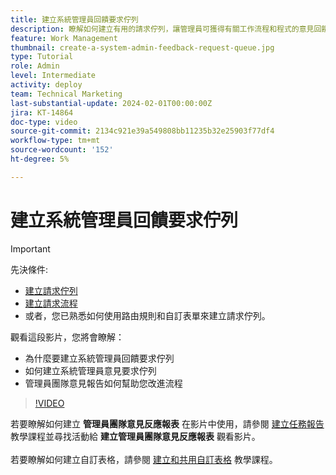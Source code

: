 ```yaml
---
title: 建立系統管理員回饋要求佇列
description: 瞭解如何建立有用的請求佇列，讓管理員可獲得有關工作流程和程式的意見回饋。
feature: Work Management
thumbnail: create-a-system-admin-feedback-request-queue.jpg
type: Tutorial
role: Admin
level: Intermediate
activity: deploy
team: Technical Marketing
last-substantial-update: 2024-02-01T00:00:00Z
jira: KT-14864
doc-type: video
source-git-commit: 2134c921e39a549808bb11235b32e25903f77df4
workflow-type: tm+mt
source-wordcount: '152'
ht-degree: 5%

---
```


# 建立系統管理員回饋要求佇列

>[!IMPORTANT]
>
>先決條件:
>
>* [建立請求佇列](https://experienceleague.adobe.com/docs/workfront-learn/tutorials-workfront/manage-work/request-queues/create-a-request-queue.html)
>* [建立請求流程](https://experienceleague.adobe.com/docs/workfront-learn/tutorials-workfront/manage-work/request-queues/create-a-request-flow.html)
>* 或者，您已熟悉如何使用路由規則和自訂表單來建立請求佇列。

觀看這段影片，您將會瞭解：

* 為什麼要建立系統管理員回饋要求佇列
* 如何建立系統管理員意見要求佇列
* 管理員團隊意見報告如何幫助您改進流程

>[!VIDEO](https://video.tv.adobe.com/v/3427124/?quality=12&learn=on)

若要瞭解如何建立 **管理員團隊意見反應報表** 在影片中使用，請參閱 [建立任務報告](https://experienceleague.adobe.com/docs/workfront-learn/tutorials-workfront/reporting/basic-reporting/create-a-task-report.html?lang=zh-Hant) 教學課程並尋找活動給 **建立管理員團隊意見反應報表** 觀看影片。
<br>
<br>
若要瞭解如何建立自訂表格，請參閱 [建立和共用自訂表格](https://experienceleague.adobe.com/docs/workfront-learn/tutorials-workfront/custom-data/custom-forms/custom-forms-creating-and-sharing-a-custom-form.html) 教學課程。
